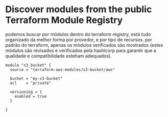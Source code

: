 # Discover modules from the public Terraform Module Registry
podemos buscar por módulos dentro do terraform registry, está tudo organizado da melhor forma por provedor, e por tipo de recursos. por padrão do terraform, apenas os módulos verificados são mostrados (estes módulos são revisados e verificados pela hashicorp para garantir que a qualidade e compatibilidade esteham adequados).

```hcl
module "s3_bucket" {
  source = "terraform-aws-modules/s3-bucket/aws"

  bucket = "my-s3-bucket"
  acl    = "private"

  versioning = {
    enabled = true
  }

}
```